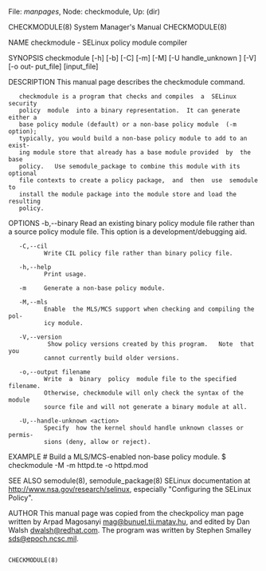 File: *manpages*,  Node: checkmodule,  Up: (dir)

CHECKMODULE(8)              System Manager's Manual             CHECKMODULE(8)



NAME
       checkmodule - SELinux policy module compiler

SYNOPSIS
       checkmodule [-h] [-b] [-C] [-m] [-M] [-U handle_unknown ] [-V] [-o out‐
       put_file] [input_file]

DESCRIPTION
       This manual page describes the checkmodule command.

       checkmodule is a program that checks and compiles  a  SELinux  security
       policy  module  into a binary representation.  It can generate either a
       base policy module (default) or a non-base policy module  (-m  option);
       typically, you would build a non-base policy module to add to an exist‐
       ing module store that already has a base module provided  by  the  base
       policy.   Use semodule_package to combine this module with its optional
       file contexts to create a policy package,  and  then  use  semodule  to
       install the module package into the module store and load the resulting
       policy.


OPTIONS
       -b,--binary
              Read an existing binary policy module file rather than a  source
              policy module file.  This option is a development/debugging aid.

       -C,--cil
              Write CIL policy file rather than binary policy file.

       -h,--help
              Print usage.

       -m     Generate a non-base policy module.

       -M,--mls
              Enable  the MLS/MCS support when checking and compiling the pol‐
              icy module.

       -V,--version
               Show policy versions created by this program.   Note  that  you
              cannot currently build older versions.

       -o,--output filename
              Write  a  binary  policy  module file to the specified filename.
              Otherwise, checkmodule will only check the syntax of the  module
              source file and will not generate a binary module at all.

       -U,--handle-unknown <action>
              Specify  how the kernel should handle unknown classes or permis‐
              sions (deny, allow or reject).


EXAMPLE
       # Build a MLS/MCS-enabled non-base policy module.
       $ checkmodule -M -m httpd.te -o httpd.mod


SEE ALSO
       semodule(8),    semodule_package(8)    SELinux     documentation     at
       http://www.nsa.gov/research/selinux,    especially   "Configuring   the
       SELinux Policy".



AUTHOR
       This manual page was copied from the checkpolicy man  page  written  by
       Arpad  Magosanyi  <mag@bunuel.tii.matav.hu>,  and  edited  by Dan Walsh
       <dwalsh@redhat.com>.   The  program  was  written  by  Stephen  Smalley
       <sds@epoch.ncsc.mil>.



                                                                CHECKMODULE(8)
